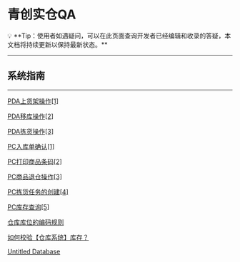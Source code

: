 # 青创实仓QA

<aside>
💡 **Tip：使用者如遇疑问，可以在此页面查询开发者已经编辑和收录的答疑，本文档将持续更新以保持最新状态。**

</aside>

---

## 系统指南

---

[PDA上货架操作[1]](%E9%9D%92%E5%88%9B%E5%AE%9E%E4%BB%93QA%202803f2d41cbe440eb232ee9e6feac78b/PDA%E4%B8%8A%E8%B4%A7%E6%9E%B6%E6%93%8D%E4%BD%9C%5B1%5D%20bdfbd82d78dd484a9ec56555d8c134bb.md)

[PDA移库操作[2]](%E9%9D%92%E5%88%9B%E5%AE%9E%E4%BB%93QA%202803f2d41cbe440eb232ee9e6feac78b/PDA%E7%A7%BB%E5%BA%93%E6%93%8D%E4%BD%9C%5B2%5D%2005a3147266004eff861ba78a28a18566.md)

[PDA拣货操作[3]](%E9%9D%92%E5%88%9B%E5%AE%9E%E4%BB%93QA%202803f2d41cbe440eb232ee9e6feac78b/PDA%E6%8B%A3%E8%B4%A7%E6%93%8D%E4%BD%9C%5B3%5D%208f2ad9a743184b9d80b2ae66ef047faa.md)

[PC入库单确认[1] ](%E9%9D%92%E5%88%9B%E5%AE%9E%E4%BB%93QA%202803f2d41cbe440eb232ee9e6feac78b/PC%E5%85%A5%E5%BA%93%E5%8D%95%E7%A1%AE%E8%AE%A4%5B1%5D%20de159b926dec4118a99448491975507a.md)

[PC打印商品条码[2]](%E9%9D%92%E5%88%9B%E5%AE%9E%E4%BB%93QA%202803f2d41cbe440eb232ee9e6feac78b/PC%E6%89%93%E5%8D%B0%E5%95%86%E5%93%81%E6%9D%A1%E7%A0%81%5B2%5D%206ececec64c5342a2b8202e31a0a569c4.md)

[PC商品退仓操作[3]](%E9%9D%92%E5%88%9B%E5%AE%9E%E4%BB%93QA%202803f2d41cbe440eb232ee9e6feac78b/PC%E5%95%86%E5%93%81%E9%80%80%E4%BB%93%E6%93%8D%E4%BD%9C%5B3%5D%203af3b82f1294489296e4317765634578.md)

[PC拣货任务的创建[4]](%E9%9D%92%E5%88%9B%E5%AE%9E%E4%BB%93QA%202803f2d41cbe440eb232ee9e6feac78b/PC%E6%8B%A3%E8%B4%A7%E4%BB%BB%E5%8A%A1%E7%9A%84%E5%88%9B%E5%BB%BA%5B4%5D%207863be74c10d43dfb7d3d52afe700abe.md)

[PC库存查询[5]](%E9%9D%92%E5%88%9B%E5%AE%9E%E4%BB%93QA%202803f2d41cbe440eb232ee9e6feac78b/PC%E5%BA%93%E5%AD%98%E6%9F%A5%E8%AF%A2%5B5%5D%205dc8800f1dc2428ea7901b31ac29e62d.md)

[仓库库位的编码规则](%E9%9D%92%E5%88%9B%E5%AE%9E%E4%BB%93QA%202803f2d41cbe440eb232ee9e6feac78b/%E4%BB%93%E5%BA%93%E5%BA%93%E4%BD%8D%E7%9A%84%E7%BC%96%E7%A0%81%E8%A7%84%E5%88%99%2089c5e4a5e75d4ee48ed1ff869fec95f1.md)

[如何校验【仓库系统】库存？](%E9%9D%92%E5%88%9B%E5%AE%9E%E4%BB%93QA%202803f2d41cbe440eb232ee9e6feac78b/%E5%A6%82%E4%BD%95%E6%A0%A1%E9%AA%8C%E3%80%90%E4%BB%93%E5%BA%93%E7%B3%BB%E7%BB%9F%E3%80%91%E5%BA%93%E5%AD%98%EF%BC%9F%201f60a49fd9de4e238b1f70e4aa6788f0.md)

[Untitled Database](%E9%9D%92%E5%88%9B%E5%AE%9E%E4%BB%93QA%202803f2d41cbe440eb232ee9e6feac78b/Untitled%20Database%20902c7bd12e994761b6337a1cb31531e5.csv)